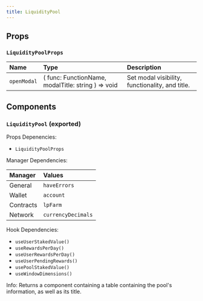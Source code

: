 ```yaml
---
title: LiquidityPool
---
```


## Props

### `LiquidityPoolProps`

| Name | Type | Description                                                          |
| :--- | :--- | :------------------------------------------------------------------- |
| `openModal` | ( func: FunctionName, modalTitle: string ) => void | Set modal visibility, functionality, and title.

## Components

### `LiquidityPool` (exported)

Props Depenencies:

- `LiquidityPoolProps`

Manager Dependencies:

| Manager | Values                                                          |
| :--- | :------------------------------------------------------------------- |
| General | `haveErrors`
| Wallet | `account`
| Contracts | `lpFarm`
| Network | `currencyDecimals`

Hook Dependencies:
- `useUserStakedValue()`
- `useRewardsPerDay()`
- `useUserRewardsPerDay()`
- `useUserPendingRewards()`
- `usePoolStakedValue()`
- `useWindowDimensions()`

Info: Returns a component containing a table containing the pool's information, as well as its title.
